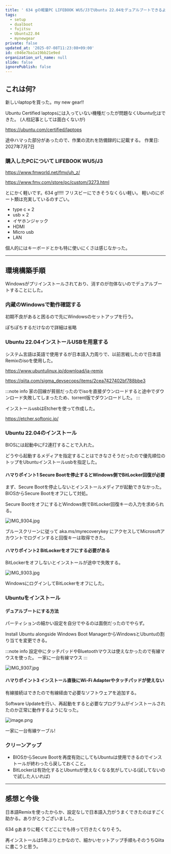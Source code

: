 ```yaml
---
title: ' 634 gの軽量PC LIFEBOOK WU5/J3でUbuntu 22.04をデュアルブートできるようにする 2025年最新'
tags:
  - setup
  - dualboot
  - fujitsu
  - Ubuntu22.04
  - mynewgear
private: false
updated_at: '2025-07-08T11:23:08+09:00'
id: c046e7ba1a19bb21e9ed
organization_url_name: null
slide: false
ignorePublish: false
---
```

## これは何?
 
新しいlaptopを買った。my new gear!!

Ubuntu Certified laptopsには入っていない機種だったが問題なくUbuntu化はできた。
(人柱記事としては面白くないが)

https://ubuntu.com/certified/laptops

途中ハマった部分があったので、作業の流れを防備録的に記載する。
作業日: 2027年7月7日

### 購入したPCについて LIFEBOOK WU5/J3

https://www.fmworld.net/fmv/uh_z/

https://www.fmv.com/store/pc/custom/3273.html

とにかく軽いです。634 g!!!!!
フリスビーにできそうなくらい軽い。
軽いのにポート類は充実しているのすごい。

- type c × 2
- usb × 2
- イヤホンジャック
- HDMI
- Micro usb
- LAN

個人的にはキーボードとかも特に使いにくさは感じなかった。

---

## 環境構築手順

Windowsがプリインストールされており、消すのが勿体ないのでデュアルブートすることにした。

### 内蔵のWindowsで動作確認する

初期不良があると困るので先にWindowsのセットアップを行う。

ぽちぽちするだけなので詳細は省略

### Ubuntu 22.04インストールUSBを用意する

システム言語は英語で使用するが日本語入力周りで、以前苦戦したので日本語Remixのisoを使用した。

https://www.ubuntulinux.jp/download/ja-remix

https://qiita.com/sigma_devsecops/items/2cea7427402bf788bbe3

:::note info
家の回線が貧弱だったのでisoを直接ダウンロードすると途中でダウンロード失敗してしまったため、torrent版でダウンロードした。
:::

インストールusbはEtcherを使って作成した。

https://etcher.softonic.jp/

### Ubuntu 22.04のインストール

BIOSには起動中にF2連打することで入れた。

どうやら起動するメディアを指定することはできなさそうだったので優先順位のトップをUbuntuインストールusbを指定した。

#### ハマりポイント1 Secure Bootを停止するとWindows側でBitLocker回復が必要

まず、Secure Bootを停止しないとインストールメディアが起動できなかった。
BIOSからSecure Bootをオフにして対処。

Secure BootをオフにするとWindows側でBitLocker回復キーの入力を求められる。

![IMG_9304.jpg](https://qiita-image-store.s3.ap-northeast-1.amazonaws.com/0/3718390/771fa54f-cd24-4672-a757-41bf9e9dbbb6.jpeg)

ブルースクリーンに従って aka.ms/myrecoverykey にアクセスしてMicrosoftアカウントでログインすると回復キーは取得できた。

#### ハマりポイント2 BitLockerをオフにする必要がある

BitLockerをオフしないとインストールが途中で失敗する。

![IMG_9303.jpg](https://qiita-image-store.s3.ap-northeast-1.amazonaws.com/0/3718390/383509ef-c5f4-4ee3-9e5d-a54f3e8f33bd.jpeg)

WindowsにログインしてBitLockerをオフにした。

### Ubuntuをインストール

#### デュアルブートにする方法

パーティションの細かい設定を自分でやるのは面倒だったのでやらず。

Install Ubuntu alongside Windows Boot ManagerからWindowsとUbuntuの割り当てを変更できる。

:::note info
設定中にタッチパッドやBluetoothマウスは使えなかったので有線マウスを使った。
一家に一台有線マウス
:::

![IMG_9307.jpg](https://qiita-image-store.s3.ap-northeast-1.amazonaws.com/0/3718390/54fb2b3c-9e65-4ae2-b0c0-bd9a5092b8c4.jpeg)

#### ハマりポイント3 インストール直後にWi-Fi Adapterやタッチパッドが使えない

有線接続はできたので有線経由で必要なソフトウェアを追加する。

Software Updateを行い、再起動をすると必要なプログラムがインストールされたのか正常に動作するようになった。

![image.png](https://qiita-image-store.s3.ap-northeast-1.amazonaws.com/0/3718390/90e0da57-5ad8-4f43-aee4-a6cf74d55443.png)


一家に一台有線ケーブル!

### クリーンアップ

- BIOSからSecure Bootを再度有効にしてもUbuntuは使用できるのでインストールが終わったら戻しておくこと。
- BitLockerは有効化するとUbuntuが使えなくなる気がしている(試してないので試した人いれば)

---

## 感想と今後

日本語Remixを使ったからか、設定なしで日本語入力がうまくできたのはすごく助かる。ありがとうございました。

634 gあまりに軽くてどこにでも持って行きたくなりそう。

再インストールは5年ぶりとかなので、細かいセットアップ手順もそのうちQiitaに書こうと思う。
